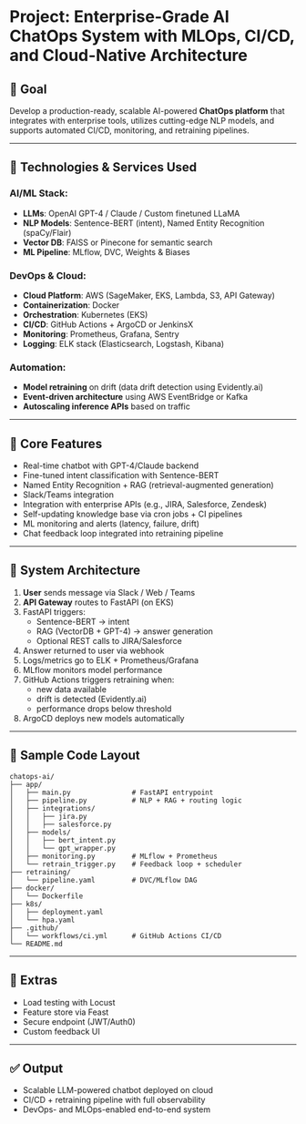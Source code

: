 # Project: Enterprise-Grade AI ChatOps System with MLOps, CI/CD, and Cloud-Native Architecture

## 🌟 Goal
Develop a production-ready, scalable AI-powered **ChatOps platform** that integrates with enterprise tools, utilizes cutting-edge NLP models, and supports automated CI/CD, monitoring, and retraining pipelines.

---

## 🚀 Technologies & Services Used

### AI/ML Stack:
- **LLMs**: OpenAI GPT-4 / Claude / Custom finetuned LLaMA
- **NLP Models**: Sentence-BERT (intent), Named Entity Recognition (spaCy/Flair)
- **Vector DB**: FAISS or Pinecone for semantic search
- **ML Pipeline**: MLflow, DVC, Weights & Biases

### DevOps & Cloud:
- **Cloud Platform**: AWS (SageMaker, EKS, Lambda, S3, API Gateway)
- **Containerization**: Docker
- **Orchestration**: Kubernetes (EKS)
- **CI/CD**: GitHub Actions + ArgoCD or JenkinsX
- **Monitoring**: Prometheus, Grafana, Sentry
- **Logging**: ELK stack (Elasticsearch, Logstash, Kibana)

### Automation:
- **Model retraining** on drift (data drift detection using Evidently.ai)
- **Event-driven architecture** using AWS EventBridge or Kafka
- **Autoscaling inference APIs** based on traffic

---

## 🧠 Core Features

- Real-time chatbot with GPT-4/Claude backend
- Fine-tuned intent classification with Sentence-BERT
- Named Entity Recognition + RAG (retrieval-augmented generation)
- Slack/Teams integration
- Integration with enterprise APIs (e.g., JIRA, Salesforce, Zendesk)
- Self-updating knowledge base via cron jobs + CI pipelines
- ML monitoring and alerts (latency, failure, drift)
- Chat feedback loop integrated into retraining pipeline

---

## 🧱 System Architecture

1. **User** sends message via Slack / Web / Teams
2. **API Gateway** routes to FastAPI (on EKS)
3. FastAPI triggers:
   - Sentence-BERT → intent
   - RAG (VectorDB + GPT-4) → answer generation
   - Optional REST calls to JIRA/Salesforce
4. Answer returned to user via webhook
5. Logs/metrics go to ELK + Prometheus/Grafana
6. MLflow monitors model performance
7. GitHub Actions triggers retraining when:
   - new data available
   - drift is detected (Evidently.ai)
   - performance drops below threshold
8. ArgoCD deploys new models automatically

---

## 📁 Sample Code Layout

```
chatops-ai/
├── app/
│   ├── main.py               # FastAPI entrypoint
│   ├── pipeline.py           # NLP + RAG + routing logic
│   ├── integrations/
│   │   ├── jira.py
│   │   ├── salesforce.py
│   ├── models/
│   │   ├── bert_intent.py
│   │   └── gpt_wrapper.py
│   ├── monitoring.py         # MLflow + Prometheus
│   └── retrain_trigger.py    # Feedback loop + scheduler
├── retraining/
│   └── pipeline.yaml         # DVC/MLflow DAG
├── docker/
│   └── Dockerfile
├── k8s/
│   ├── deployment.yaml
│   └── hpa.yaml
├── .github/
│   └── workflows/ci.yml      # GitHub Actions CI/CD
└── README.md
```

---

## 🧪 Extras
- Load testing with Locust
- Feature store via Feast
- Secure endpoint (JWT/Auth0)
- Custom feedback UI

---

## ✅ Output
- Scalable LLM-powered chatbot deployed on cloud
- CI/CD + retraining pipeline with full observability
- DevOps- and MLOps-enabled end-to-end system
